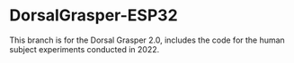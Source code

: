 # DorsalGrasper-ESP32
This branch is for the Dorsal Grasper 2.0, includes the code for the human subject experiments conducted in 2022.

